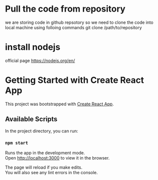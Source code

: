 # Pull the code from repository

we are storing code in github repsotory so we need to clone the code into local machine using folloing commands
 git clone /path/to/repository
 
# install nodejs 
  official page https://nodejs.org/en/
  

# Getting Started with Create React App

This project was bootstrapped with [Create React App](https://github.com/facebook/create-react-app).

## Available Scripts

In the project directory, you can run:

### `npm start`

Runs the app in the development mode.\
Open [http://localhost:3000](http://localhost:3000) to view it in the browser.

The page will reload if you make edits.\
You will also see any lint errors in the console.
